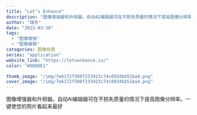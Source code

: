 ```yaml
---
title: "Let’s Enhance"
description: "图像增强器和升频器。自动AI编辑器可在不损失质量的情况下提高图像分辨率。一键使您的照片看起来最好"
author: "瑞东"
date: "2023-03-30"
tags:
  - "图像增强"
  - "图像编辑"
categories: 图像处理
series: "application"
website_link: "https://letsenhance.io/"
color: "#008DE1"

thumb_image: "/img/7e6172f508f233923c74c0934bb51ba4.png"
cover_image: "/img/7e6172f508f233923c74c0934bb51ba4.png"
---
```


图像增强器和升频器。自动AI编辑器可在不损失质量的情况下提高图像分辨率。一键使您的照片看起来最好